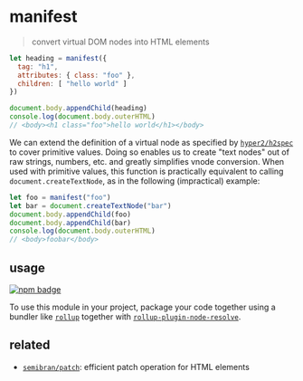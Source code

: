 # manifest
> convert virtual DOM nodes into HTML elements

```js
let heading = manifest({
  tag: "h1",
  attributes: { class: "foo" },
  children: [ "hello world" ]
})

document.body.appendChild(heading)
console.log(document.body.outerHTML)
// <body><h1 class="foo">hello world</h1></body>
```

We can extend the definition of a virtual node as specified by [`hyper2/h2spec`][hyper2/h2spec] to cover primitive values. Doing so enables us to create "text nodes" out of raw strings, numbers, etc. and greatly simplifies vnode conversion. When used with primitive values, this function is practically equivalent to calling `document.createTextNode`, as in the following (impractical) example:

```js
let foo = manifest("foo")
let bar = document.createTextNode("bar")
document.body.appendChild(foo)
document.body.appendChild(bar)
console.log(document.body.outerHTML)
// <body>foobar</body>
```

## usage
[![npm badge]][npm package]

To use this module in your project, package your code together using a bundler like [`rollup`][rollup/rollup] together with [`rollup-plugin-node-resolve`][rollup/rollup-plugin-node-resolve].

## related
* [`semibran/patch`][semibran/patch]: efficient patch operation for HTML elements

[npm badge]:                         https://nodei.co/npm/@semibran/manifest.png?mini
[npm package]:                       https://www.npmjs.com/package/@semibran/manifest
[semibran/patch]:                    https://github.com/semibran/patch
[hyper2/h2spec]:                     https://github.com/hyper2/h2spec
[rollup/rollup]:                     https://github.com/rollup/rollup
[rollup/rollup-plugin-node-resolve]: https://github.com/rollup/rollup-plugin-node-resolve
